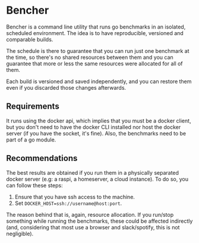 # Bencher

Bencher is a command line utility that runs go benchmarks in an isolated, scheduled environment. The idea is to have reproducible, versioned and comparable builds.

The schedule is there to guarantee that you can run just one benchmark at the time, so there's no shared resources between them and you can guarantee that more or less the same resources were allocated for all of them. 

Each build is versioned and saved independently, and you can restore them even if you discarded those changes afterwards.



## Requirements

It runs using the docker api, which implies that you must be a docker client, but you don't need to have the docker CLI installed nor host the docker server (if you have the socket, it's fine).
Also, the benchmarks need to be part of a go module.

## Recommendations

The best results are obtained if you run them in a physically separated docker server (e.g: a raspi, a homeserver, a cloud instance).
To do so, you can follow these steps:
1. Ensure that you have ssh access to the machine.
2. Set `DOCKER_HOST=ssh://username@host:port`.

The reason behind that is, again, resource allocation. If you run/stop something while running the benchmarks, these could be affected indirectly (and, considering that most 
use a browser and slack/spotify, this is not negligible).